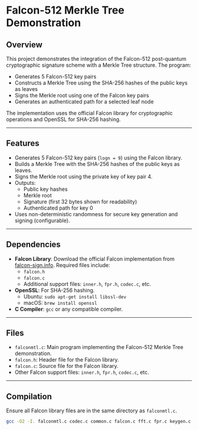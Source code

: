 # Falcon-512 Merkle Tree Demonstration

## Overview

This project demonstrates the integration of the Falcon-512 post-quantum cryptographic signature scheme with a Merkle Tree structure. The program:

- Generates 5 Falcon-512 key pairs
- Constructs a Merkle Tree using the SHA-256 hashes of the public keys as leaves
- Signs the Merkle root using one of the Falcon key pairs
- Generates an authenticated path for a selected leaf node

The implementation uses the official Falcon library for cryptographic operations and OpenSSL for SHA-256 hashing.

---

## Features

- Generates 5 Falcon-512 key pairs (`logn = 9`) using the Falcon library.
- Builds a Merkle Tree with the SHA-256 hashes of the public keys as leaves.
- Signs the Merkle root using the private key of key pair 4.
- Outputs:
  - Public key hashes
  - Merkle root
  - Signature (first 32 bytes shown for readability)
  - Authenticated path for key 0
- Uses non-deterministic randomness for secure key generation and signing (configurable).

---

## Dependencies

- **Falcon Library**: Download the official Falcon implementation from [falcon-sign.info](https://falcon-sign.info). Required files include:
  - `falcon.h`
  - `falcon.c`
  - Additional support files: `inner.h`, `fpr.h`, `codec.c`, etc.
- **OpenSSL**: For SHA-256 hashing.
  - Ubuntu: `sudo apt-get install libssl-dev`
  - macOS: `brew install openssl`
- **C Compiler**: `gcc` or any compatible compiler.

---

## Files

- `falconmtl.c`: Main program implementing the Falcon-512 Merkle Tree demonstration.
- `falcon.h`: Header file for the Falcon library.
- `falcon.c`: Source file for the Falcon library.
- Other Falcon support files: `inner.h`, `fpr.h`, `codec.c`, etc.

---

## Compilation

Ensure all Falcon library files are in the same directory as `falconmtl.c`.

```bash
gcc -O2 -I. falconmtl.c codec.c common.c falcon.c fft.c fpr.c keygen.c rng.c shake.c sign.c vrfy.c -lcrypto -lm -o falconmtl
